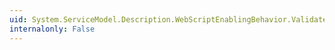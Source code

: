 ```yaml
---
uid: System.ServiceModel.Description.WebScriptEnablingBehavior.Validate(System.ServiceModel.Description.ServiceEndpoint)
internalonly: False
---
```

